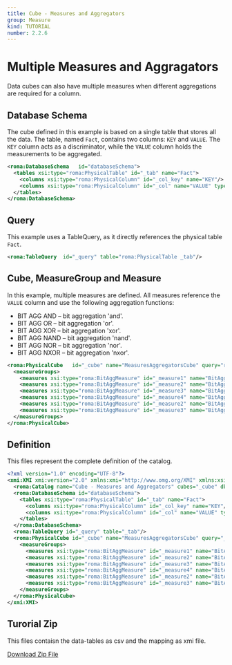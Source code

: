 ```yaml
---
title: Cube - Measures and Aggregators
group: Measure
kind: TUTORIAL
number: 2.2.6
---
```

# Multiple Measures and Aggragators

Data cubes can also have multiple measures when different aggregations are required for a column.


## Database Schema

The cube defined in this example is based on a single table that stores all the data. The table, named `Fact`, contains two columns: `KEY` and `VALUE`. The `KEY` column acts as a discriminator, while the `VALUE` column holds the measurements to be aggregated.


```xml
<roma:DatabaseSchema   id="databaseSchema">
  <tables xsi:type="roma:PhysicalTable" id="_tab" name="Fact">
    <columns xsi:type="roma:PhysicalColumn" id="_col_key" name="KEY"/>
    <columns xsi:type="roma:PhysicalColumn" id="_col" name="VALUE" type="Integer"/>
  </tables>
</roma:DatabaseSchema>

```

## Query

This example uses a TableQuery, as it directly references the physical table `Fact`.


```xml
<roma:TableQuery  id="_query" table="roma:PhysicalTable _tab"/>

```

## Cube, MeasureGroup and Measure

In this example, multiple measures are defined. All measures reference the `VALUE` column and use the following aggregation functions:
- BIT AGG AND – bit aggregation 'and'.
- BIT AGG OR  – bit aggregation 'or'.
- BIT AGG XOR  – bit aggregation 'xor'.
- BIT AGG NAND – bit aggregation 'nand'.
- BIT AGG NOR  – bit aggregation 'nor'.
- BIT AGG NXOR  – bit aggregation 'nxor'.


```xml
<roma:PhysicalCube   id="_cube" name="MeasuresAggregatorsCube" query="roma:TableQuery _query">
  <measureGroups>
    <measures xsi:type="roma:BitAggMeasure" id="_measure1" name="BitAgg AND" column="roma:PhysicalColumn _col"/>
    <measures xsi:type="roma:BitAggMeasure" id="_measure2" name="BitAgg OR" column="roma:PhysicalColumn _col" aggType="or"/>
    <measures xsi:type="roma:BitAggMeasure" id="_measure3" name="BitAgg XOR" column="roma:PhysicalColumn _col" aggType="xor"/>
    <measures xsi:type="roma:BitAggMeasure" id="_measure4" name="BitAgg NAND" column="roma:PhysicalColumn _col" not="true"/>
    <measures xsi:type="roma:BitAggMeasure" id="_measure2" name="BitAgg NOR" column="roma:PhysicalColumn _col" aggType="or" not="true"/>
    <measures xsi:type="roma:BitAggMeasure" id="_measure3" name="BitAgg NXOR" column="roma:PhysicalColumn _col" aggType="xor" not="true"/>
  </measureGroups>
</roma:PhysicalCube>

```


## Definition

This files represent the complete definition of the catalog.

```xml
<?xml version="1.0" encoding="UTF-8"?>
<xmi:XMI xmi:version="2.0" xmlns:xmi="http://www.omg.org/XMI" xmlns:xsi="http://www.w3.org/2001/XMLSchema-instance" xmlns:roma="https://www.daanse.org/spec/org.eclipse.daanse.rolap.mapping">
  <roma:Catalog name="Cube - Measures and Aggregators" cubes="_cube" dbschemas="databaseSchema"/>
  <roma:DatabaseSchema id="databaseSchema">
    <tables xsi:type="roma:PhysicalTable" id="_tab" name="Fact">
      <columns xsi:type="roma:PhysicalColumn" id="_col_key" name="KEY"/>
      <columns xsi:type="roma:PhysicalColumn" id="_col" name="VALUE" type="Integer"/>
    </tables>
  </roma:DatabaseSchema>
  <roma:TableQuery id="_query" table="_tab"/>
  <roma:PhysicalCube id="_cube" name="MeasuresAggregatorsCube" query="_query">
    <measureGroups>
      <measures xsi:type="roma:BitAggMeasure" id="_measure1" name="BitAgg AND" column="_col"/>
      <measures xsi:type="roma:BitAggMeasure" id="_measure2" name="BitAgg OR" column="_col" aggType="or"/>
      <measures xsi:type="roma:BitAggMeasure" id="_measure3" name="BitAgg XOR" column="_col" aggType="xor"/>
      <measures xsi:type="roma:BitAggMeasure" id="_measure4" name="BitAgg NAND" column="_col" not="true"/>
      <measures xsi:type="roma:BitAggMeasure" id="_measure2" name="BitAgg NOR" column="_col" aggType="or" not="true"/>
      <measures xsi:type="roma:BitAggMeasure" id="_measure3" name="BitAgg NXOR" column="_col" aggType="xor" not="true"/>
    </measureGroups>
  </roma:PhysicalCube>
</xmi:XMI>

```



## Turorial Zip
This files contaisn the data-tables as csv and the mapping as xmi file.

<a href="./zip/tutorial.cube.measure.aggregator.bit.zip" download>Download Zip File</a>
